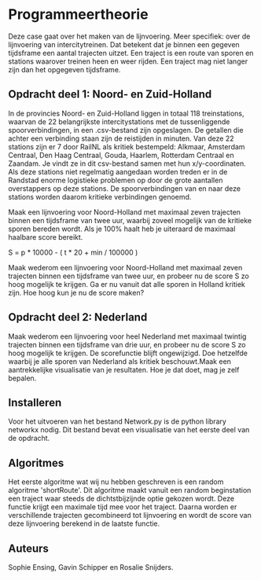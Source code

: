 # Programmeertheorie

Deze case gaat over het maken van de lijnvoering. Meer specifiek: over de lijnvoering van intercitytreinen. 
Dat betekent dat je binnen een gegeven tijdsframe een aantal trajecten uitzet. Een traject is een route van sporen en 
stations waarover treinen heen en weer rijden. Een traject mag niet langer zijn dan het opgegeven tijdsframe.

## Opdracht deel 1: Noord- en Zuid-Holland

In de provincies Noord- en Zuid-Holland liggen in totaal 118 treinstations, waarvan de 22 belangrijkste intercitystations met 
de tussenliggende spoorverbindingen, in een .csv-bestand zijn opgeslagen. De getallen die achter een verbinding staan zijn de 
reistijden in minuten. Van deze 22 stations zijn er 7 door RailNL als kritiek bestempeld: Alkmaar, Amsterdam Centraal, 
Den Haag Centraal, Gouda, Haarlem, Rotterdam Centraal en Zaandam. Je vindt ze in dit csv-bestand samen met hun x/y-coordinaten. 
Als deze stations niet regelmatig aangedaan worden treden er in de Randstad enorme logistieke problemen op door de grote aantallen 
overstappers op deze stations. De spoorverbindingen van en naar deze stations worden daarom kritieke verbindingen genoemd.

Maak een lijnvoering voor Noord-Holland met maximaal zeven trajecten binnen een tijdsframe van twee uur, waarbij zoveel mogelijk 
van de kritieke sporen bereden wordt. Als je 100% haalt heb je uiteraard de maximaal haalbare score bereikt.

S = p * 10000 - ( t * 20 + min / 100000 )

Maak wederom een lijnvoering voor Noord-Holland met maximaal zeven trajecten binnen een tijdsframe van twee uur, 
en probeer nu de score S zo hoog mogelijk te krijgen. Ga er nu vanuit dat alle sporen in Holland kritiek zijn. 
Hoe hoog kun je nu de score maken?

## Opdracht deel 2: Nederland

Maak wederom een lijnvoering voor heel Nederland met maximaal twintig trajecten binnen een tijdsframe van drie uur, en probeer nu 
de score S zo hoog mogelijk te krijgen. De scorefunctie blijft ongewijzigd. Doe hetzelfde waarbij je alle sporen van Nederland als 
kritiek beschouwt.Maak een aantrekkelijke visualisatie van je resultaten. Hoe je dat doet, mag je zelf bepalen.

## Installeren

Voor het uitvoeren van het bestand Network.py is de python library networkx nodig. Dit bestand bevat een visualisatie van 
het eerste deel van de opdracht.

## Algoritmes

Het eerste algoritme wat wij nu hebben geschreven is een random algoritme 'shortRoute'. Dit algoritme maakt vanuit een random 
beginstation een traject waar steeds de dichtstbijzijnde optie gekozen wordt. Deze functie krijgt een maximale tijd mee voor het 
traject. Daarna worden er verschillende trajecten gecombineerd tot lijnvoering en wordt de score van deze lijnvoering berekend 
in de laatste functie.

## Auteurs

Sophie Ensing, Gavin Schipper en Rosalie Snijders.
